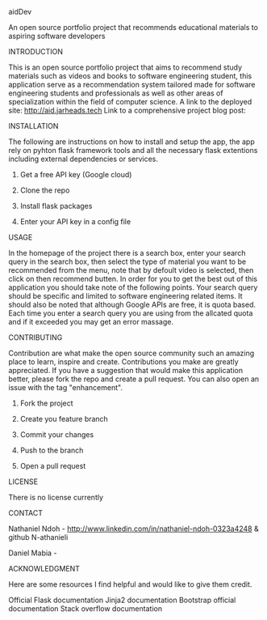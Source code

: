 aidDev

An open source portfolio project that recommends educational materials to aspiring software developers

INTRODUCTION

This is an open source portfolio project that aims to recommend study materials such as videos and books to software engineering student, this application serve as a recommendation system tailored made for software engineering students and professionals as well as other areas of specialization within the field of computer science.
A link to the deployed site: http://aid.jarheads.tech
Link to a comprehensive project blog post: 

INSTALLATION

The following are instructions on how to install and setup the app, the app rely on pyhton flask framework tools and all the necessary flask extentions including external dependencies or services.

1. Get a free API key (Google cloud)

2. Clone the repo

3. Install flask packages
  
4. Enter your API key in a config file

USAGE

In the homepage of the project there is a search box, enter your search query in the search box, then select the type of material you want to be recommended from the menu, note that by defoult video is selected, then click on then recommend butten.
In order for you to get the best out of this application you should take note of the following points.
Your search query should be specific and limited to software engineering related items.
It should also be noted that although Google APIs are free, it is quota based.
Each time you enter a search query you are using from the allcated quota and if it exceeded you may get an error massage.

CONTRIBUTING

Contribution are what make the open source community such an amazing place to learn, inspire and create.
Contributions you make are greatly appreciated.
If you have a suggestion that would make this application better, please fork the repo and create a pull request.
You can also open an issue with the tag "enhancement".

1. Fork the project

2. Create you feature branch

3. Commit your changes

4. Push to the branch

5. Open a pull request

LICENSE

There is no license currently

CONTACT

Nathaniel Ndoh - http://www.linkedin.com/in/nathaniel-ndoh-0323a4248 & github N-athanieli

Daniel Mabia -

ACKNOWLEDGMENT

Here are some resources I find helpful and would like to give them credit.

Official Flask documentation
Jinja2 documentation
Bootstrap official documentation
Stack overflow documentation  

